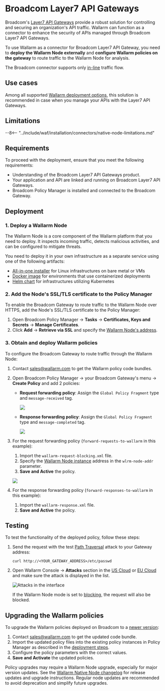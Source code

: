 [ptrav-attack-docs]:                ../../attacks-vulns-list.md#path-traversal
[attacks-in-ui-image]:              ../../images/admin-guides/test-attacks-quickstart.png
[helm-chart-native-node]:           ../native-node/helm-chart.md
[custom-blocking-page]:             ../../admin-en/configuration-guides/configure-block-page-and-code.md
[rate-limiting]:                    ../../user-guides/rules/rate-limiting.md
[multi-tenancy]:                    ../multi-tenant/overview.md

# Broadcom Layer7 API Gateways

Broadcom's [Layer7 API Gateways](https://www.broadcom.com/products/software/api-management/layer7-api-gateways) provide a robust solution for controlling and securing an organization's API traffic. Wallarm can function as a connector to enhance the security of APIs managed through Broadcom Layer7 API Gateways.

To use Wallarm as a connector for Broadcom Layer7 API Gateway, you need to **deploy the Wallarm Node externally** and **configure Wallarm policies on the gateway** to route traffic to the Wallarm Node for analysis.

The Broadcom connector supports only [in-line](../inline/overview.md) traffic flow.

<!-- The Wallarm policy for Layer7 API Gateways supports the [out-of-band](../oob/overview.md) mode. Diagram below shows the traffic flow for APIs on the Layer7 API Gateways with Wallarm policy applied.

![Layer7 API Gateways with Wallarm image](../../images/waf-installation/gateways/layer7/traffic-flow-oob.png) -->

## Use cases

Among all supported [Wallarm deployment options](../supported-deployment-options.md), this solution is recommended in case when you manage your APIs with the Layer7 API Gateways.

## Limitations

--8<-- "../include/waf/installation/connectors/native-node-limitations.md"

## Requirements

To proceed with the deployment, ensure that you meet the following requirements:

* Understanding of the Broadcom Layer7 API Gateways product.
* Your application and API are linked and running on Broadcom Layer7 API Gateways.
* Broadcom Policy Manager is installed and connected to the Broadcom Gateway.

## Deployment

### 1. Deploy a Wallarm Node

The Wallarm Node is a core component of the Wallarm platform that you need to deploy. It inspects incoming traffic, detects malicious activities, and can be configured to mitigate threats.

You need to deploy it in your own infrastructure as a separate service using one of the following artifacts:

* [All-in-one installer](../native-node/all-in-one.md) for Linux infrastructures on bare metal or VMs
* [Docker image](../native-node/docker-image.md) for environments that use containerized deployments
* [Helm chart](../native-node/helm-chart.md) for infrastructures utilizing Kubernetes

### 2. Add the Node's SSL/TLS certificate to the Policy Manager

To enable the Broadcom Gateway to route traffic to the Wallarm Node over HTTPS, add the Node's SSL/TLS certificate to the Policy Manager:

1. Open Broadcom Policy Manager → **Tasks** → **Certificates, Keys and Secrets** → **Manage Certificates**.
1. Click **Add** → **Retrieve via SSL** and specify the [Wallarm Node's address](#1-deploy-a-wallarm-node).

### 3. Obtain and deploy Wallarm policies

To configure the Broadcom Gateway to route traffic through the Wallarm Node:

1. Contact sales@wallarm.com to get the Wallarm policy code bundles.
1. Open Broadcom Policy Manager → your Broadcom Gateway's menu → **Create Policy** and add 2 policies:

    * **Request forwarding policy**: Assign the `Global Policy Fragment` type and `message-received` tag.

        ![](../../images/waf-installation/gateways/layer7/request-policy.png)
    
    * **Response forwarding policy**: Assign the `Global Policy Fragment` type and `message-completed` tag.
    
        ![](../../images/waf-installation/gateways/layer7/response-policy.png)
1. <a name="import-new-broadcom-policies"></a>For the request forwarding policy (`forward-requests-to-wallarm` in this example):

    1. Import the `wallarm-request-blocking.xml` file.
    1. Specify the [Wallarm Node instance](#1-deploy-a-wallarm-node) address in the `wlrm-node-addr` parameter.
    1. **Save and Active** the policy.

    ![](../../images/waf-installation/gateways/layer7/request-policy-assertion.png)
1. For the response forwarding policy (`forward-responses-to-wallarm` in this example):

    1. Import the `wallarm-response.xml` file.
    1. **Save and Active** the policy.

## Testing

To test the functionality of the deployed policy, follow these steps:

1. Send the request with the test [Path Traversal][ptrav-attack-docs] attack to your Gateway address:

    ```
    curl http://<YOUR_GATEWAY_ADDRESS>/etc/passwd
    ```
1. Open Wallarm Console → **Attacks** section in the [US Cloud](https://us1.my.wallarm.com/attacks) or [EU Cloud](https://my.wallarm.com/attacks) and make sure the attack is displayed in the list.
    
    ![Attacks in the interface][attacks-in-ui-image]

    If the Wallarm Node mode is set to [blocking](../../admin-en/configure-wallarm-mode.md), the request will also be blocked.

## Upgrading the Wallarm policies

To upgrade the Wallarm policies deployed on Broadcom to a [newer version](code-bundle-inventory.md#broadcom-layer7-api-gateway):

1. Contact sales@wallarm.com to get the updated code bundle.
1. Import the updated policy files into the existing policy instances in Policy Manager as described in the [deployment steps](#import-new-broadcom-policies).
1. Configure the policy parameters with the correct values.
1. **Save and Activate** the updated policies.

Policy upgrades may require a Wallarm Node upgrade, especially for major version updates. See the [Wallarm Native Node changelog](../../updating-migrating/native-node/node-artifact-versions.md) for release updates and upgrade instructions. Regular node updates are recommended to avoid deprecation and simplify future upgrades.
